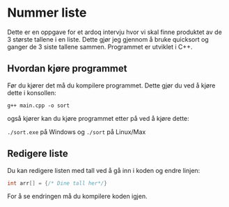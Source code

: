 # Nummer liste

Dette er en oppgave for et ardoq intervju hvor vi skal finne produktet av de 3 største tallene i en liste. Dette gjør jeg gjennom å bruke quicksort og ganger de 3 siste tallene sammen. Programmet er utviklet i C++.

## Hvordan kjøre programmet

Før du kjører det må du kompilere programmet. Dette gjør du ved å kjøre dette i konsollen:

```shell
g++ main.cpp -o sort
```

også kjører kan du kjøre programmet etter på ved å kjøre dette:

`./sort.exe` på Windows og `./sort` på Linux/Max

## Redigere liste

Du kan redigere listen med tall ved å gå inn i koden og endre linjen:

```cpp
int arr[] = {/* Dine tall her*/}
```

For å se endringen må du kompilere koden igjen.